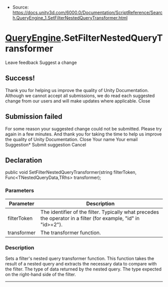 * Source: https://docs.unity3d.com/6000.0/Documentation/ScriptReference/Search.QueryEngine_1.SetFilterNestedQueryTransformer.html

#  [QueryEngine<T0>](https://docs.unity3d.com/6000.0/Documentation/ScriptReference/Search.QueryEngine_1.html).SetFilterNestedQueryTransformer
Leave feedback
Suggest a change
## Success!
Thank you for helping us improve the quality of Unity Documentation. Although we cannot accept all submissions, we do read each suggested change from our users and will make updates where applicable.
Close
## Submission failed
For some reason your suggested change could not be submitted. Please <a>try again</a> in a few minutes. And thank you for taking the time to help us improve the quality of Unity Documentation.
Close
Your name Your email Suggestion* Submit suggestion
Cancel
## Declaration
public void SetFilterNestedQueryTransformer(string filterToken, Func<TNestedQueryData,TRhs> transformer); 
### Parameters
Parameter | Description  
---|---  
filterToken | The identifier of the filter. Typically what precedes the operator in a filter (for example, "id" in "id>=2").  
transformer | The transformer function.  
### Description
Sets a filter's nested query transformer function. This function takes the result of a nested query and extracts the necessary data to compare with the filter.
<typeparam name="TNestedQueryData">The type of data returned by the nested query.</typeparam> <typeparam name="TRhs">The type expected on the right-hand side of the filter.</typeparam>
* * *
